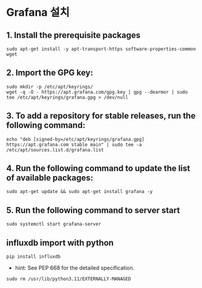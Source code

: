 # Grafana 설치
## 1. Install the prerequisite packages
```
sudo apt-get install -y apt-transport-https software-properties-common wget
```
## 2. Import the GPG key:
```
sudo mkdir -p /etc/apt/keyrings/
wget -q -O - https://apt.grafana.com/gpg.key | gpg --dearmor | sudo tee /etc/apt/keyrings/grafana.gpg > /dev/null
```
## 3. To add a repository for stable releases, run the following command:
```
echo "deb [signed-by=/etc/apt/keyrings/grafana.gpg] https://apt.grafana.com stable main" | sudo tee -a /etc/apt/sources.list.d/grafana.list
```
## 4. Run the following command to update the list of available packages:
```
sudo apt-get update && sudo apt-get install grafana -y
```
## 5. Run the following command to server start
```
sudo systemctl start grafana-server
```
## influxdb import with python
```
pip install influxdb
```
* hint: See PEP 668 for the detailed specification.
```
sudo rm /usr/lib/python3.11/EXTERNALLY-MANAGED
```
